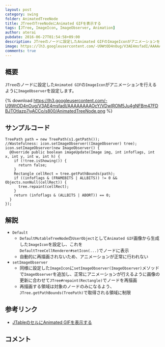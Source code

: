 ```yaml
---
layout: post
category: swing
folder: AnimatedTreeNode
title: JTreeのTreeNodeにAnimated GIFを表示する
tags: [JTree, ImageIcon, ImageObserver, Animation]
author: aterai
pubdate: 2016-06-27T01:54:58+09:00
description: JTreeのノードに設定したAnimated GIFのImageIconがアニメーションを行えるようにImageObserverを設定します。
image: https://lh3.googleusercontent.com/-U9WtOD4nOug/V3AE4msfadI/AAAAAAAAOcY/VDwIROM5Ju4gNFBm47FDBJTOtIazp7iyACCo/s800/AnimatedTreeNode.png
comments: true
---
```

## 概要
`JTree`のノードに設定した`Animated GIF`の`ImageIcon`がアニメーションを行えるように`ImageObserver`を設定します。

{% download https://lh3.googleusercontent.com/-U9WtOD4nOug/V3AE4msfadI/AAAAAAAAOcY/VDwIROM5Ju4gNFBm47FDBJTOtIazp7iyACCo/s800/AnimatedTreeNode.png %}

## サンプルコード
<pre class="prettyprint"><code>TreePath path = new TreePath(s1.getPath());
//Wastefulness: icon.setImageObserver((ImageObserver) tree);
icon.setImageObserver(new ImageObserver() {
  @Override public boolean imageUpdate(Image img, int infoflags, int x, int y, int w, int h) {
    if (!tree.isShowing()) {
      return false;
    }
    Rectangle cellRect = tree.getPathBounds(path);
    if ((infoflags &amp; (FRAMEBITS | ALLBITS)) != 0 &amp;&amp; Objects.nonNull(cellRect)) {
      tree.repaint(cellRect);
    }
    return (infoflags &amp; (ALLBITS | ABORT)) == 0;
  }
});
</code></pre>

## 解説
- `Default`
    - `DefaultMutableTreeNode`の`UserObject`として`Animated GIF`画像から生成した`ImageIcon`を設定し、これを`DefaultTreeCellRenderer#setIcon(...)`でノードに表示
    - 自動的に再描画されないため、アニメーションが正常に行われない
- `setImageObserver`
    - 同様に設定した`ImageIcon`に`setImageObserver(ImageObserver)`メソッドで`ImageObserver`を追加し、正常にアニメーションが行えるように画像の更新に合わせて`JTree#repaint(Rectangle)`でノードを再描画
    - 再描画する領域は対象のノードのみになるよう、`JTree.getPathBounds(TreePath)`で取得される領域に制限

<!-- dummy comment line for breaking list -->

## 参考リンク
- [JTableのセルにAnimated GIFを表示する](https://ateraimemo.com/Swing/AnimatedIconInTableCell.html)

<!-- dummy comment line for breaking list -->

## コメント
